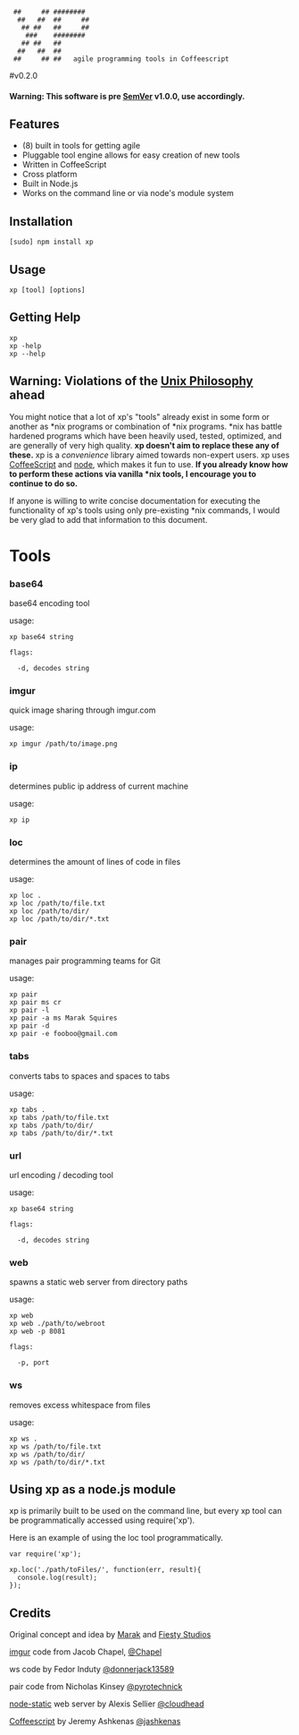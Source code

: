      ##     ## ########                                       
      ##   ##  ##     ##                                      
       ## ##   ##     ##                                      
        ###    ########                                       
       ## ##   ##                                             
      ##   ##  ##                                             
     ##     ## ##   agile programming tools in Coffeescript

#v0.2.0

#### Warning: This software is pre [SemVer](http://semver.org/) v1.0.0, use accordingly.


## Features
  - (8) built in tools for getting agile
  - Pluggable tool engine allows for easy creation of new tools
  - Written in CoffeeScript
  - Cross platform 
  - Built in Node.js
  - Works on the command line or via node's module system
##  Installation
    [sudo] npm install xp

##  Usage
    xp [tool] [options]

## Getting Help

    xp
    xp -help
    xp --help

## Warning: Violations of the <a href="http://en.wikipedia.org/wiki/Unix_philosophy">Unix Philosophy</a> ahead

You might notice that a lot of xp's "tools" already exist in some form or another as \*nix programs or combination of \*nix programs. \*nix has battle hardened programs which have been heavily used, tested, optimized, and are generally of very high quality. **xp doesn't aim to replace these any of these.** xp is a *convenience* library aimed towards non-expert users. xp uses [CoffeeScript](http://coffeescript.com) and [node](http://nodejs.org), which makes it fun to use. **If you already know how to perform these actions via vanilla \*nix tools, I encourage you to continue to do so.** 

If anyone is willing to write concise documentation for executing the functionality of xp's tools using only pre-existing \*nix commands, I would be very glad to add that information to this document.

# Tools


### base64
base64 encoding tool 

usage:

    xp base64 string

    flags:

      -d, decodes string


### imgur

quick image sharing through imgur.com

usage:

    xp imgur /path/to/image.png

### ip

determines public ip address of current machine 

usage:

    xp ip

### loc

determines the amount of lines of code in files

usage:

    xp loc .
    xp loc /path/to/file.txt
    xp loc /path/to/dir/
    xp loc /path/to/dir/*.txt

### pair

manages pair programming teams for Git   

usage:

    xp pair 
    xp pair ms cr
    xp pair -l
    xp pair -a ms Marak Squires
    xp pair -d
    xp pair -e fooboo@gmail.com

     
### tabs
converts tabs to spaces and spaces to tabs

usage:

    xp tabs .
    xp tabs /path/to/file.txt
    xp tabs /path/to/dir/
    xp tabs /path/to/dir/*.txt


### url

url encoding / decoding tool  

usage:

    xp base64 string

    flags:

      -d, decodes string
  
### web
spawns a static web server from directory paths

usage:
     
    xp web
    xp web ./path/to/webroot
    xp web -p 8081

    flags:

      -p, port


### ws
removes excess whitespace from files

usage:

    xp ws .
    xp ws /path/to/file.txt
    xp ws /path/to/dir/
    xp ws /path/to/dir/*.txt


## Using xp as a node.js module

xp is primarily built to be used on the command line, but every xp tool can be programmatically accessed using require('xp'). 

Here is an example of using the loc tool programmatically.

    var require('xp');

    xp.loc('./path/toFiles/', function(err, result){
      console.log(result);
    });

## Credits

Original concept and idea by [Marak](https://github.com/marak) and [Fiesty Studios](https://github.com/feisty)

[imgur](http://imgur.com) code from Jacob Chapel, [@Chapel](https://github.com/chapel)

ws code by Fedor Induty [@donnerjack13589](https://github.com/donnerjack13589)

pair code from Nicholas Kinsey [@pyrotechnick](https://github.com/pyrotechnick)

[node-static](http://github.com/cloudhead/node-static) web server by Alexis Sellier [@cloudhead](https://github.com/cloudhead)



[Coffeescript](http://Coffeescript.com) by Jeremy Ashkenas [@jashkenas](https://github.com/jashkenas)
